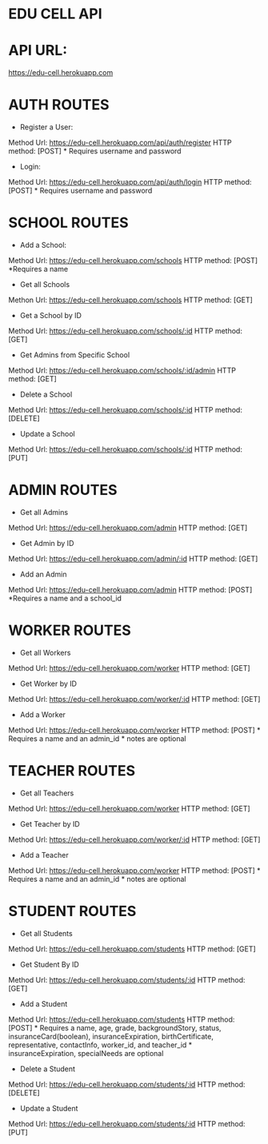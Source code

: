 # EDU CELL API


# API URL:
https://edu-cell.herokuapp.com

# AUTH ROUTES

* Register a User:

Method Url: https://edu-cell.herokuapp.com/api/auth/register
HTTP method: [POST]
    * Requires username and password

* Login:

Method Url: https://edu-cell.herokuapp.com/api/auth/login
HTTP method: [POST]
    * Requires username and password


# SCHOOL ROUTES 

* Add a School: 

Method Url: https://edu-cell.herokuapp.com/schools 
HTTP method: [POST]
    *Requires a name

* Get all Schools

Methon Url: https://edu-cell.herokuapp.com/schools
HTTP method: [GET]

* Get a School by ID

Method Url: https://edu-cell.herokuapp.com/schools/:id
HTTP method: [GET]

* Get Admins from Specific School

Method Url: https://edu-cell.herokuapp.com/schools/:id/admin
HTTP method: [GET]

* Delete a School

Method Url: https://edu-cell.herokuapp.com/schools/:id
HTTP method: [DELETE]

* Update a School

Method Url: https://edu-cell.herokuapp.com/schools/:id
HTTP method: [PUT]


# ADMIN ROUTES

* Get all Admins

Method Url: https://edu-cell.herokuapp.com/admin
HTTP method: [GET]

* Get Admin by ID

Method Url: https://edu-cell.herokuapp.com/admin/:id
HTTP method: [GET]

* Add an Admin

Method Url: https://edu-cell.herokuapp.com/admin
HTTP method: [POST]
    *Requires a name and a school_id


# WORKER ROUTES

* Get all Workers

Method Url: https://edu-cell.herokuapp.com/worker
HTTP method: [GET]

* Get Worker by ID

Method Url: https://edu-cell.herokuapp.com/worker/:id
HTTP method: [GET]

* Add a Worker

Method Url: https://edu-cell.herokuapp.com/worker
HTTP method: [POST]
    * Requires a name and an admin_id
    * notes are optional


# TEACHER ROUTES

* Get all Teachers

Method Url: https://edu-cell.herokuapp.com/worker
HTTP method: [GET]

* Get Teacher by ID

Method Url: https://edu-cell.herokuapp.com/worker/:id
HTTP method: [GET]

* Add a Teacher

Method Url: https://edu-cell.herokuapp.com/worker
HTTP method: [POST]
    * Requires a name and an admin_id
    * notes are optional


# STUDENT ROUTES

* Get all Students

Method Url: https://edu-cell.herokuapp.com/students
HTTP method: [GET]

* Get Student By ID

Method Url: https://edu-cell.herokuapp.com/students/:id
HTTP method: [GET]

* Add a Student

Method Url: https://edu-cell.herokuapp.com/students
HTTP method: [POST]
    * Requires a name, age, grade, backgroundStory, status, insuranceCard(boolean), insuranceExpiration, birthCertificate, representative, contactInfo, worker_id, and teacher_id
    * insuranceExpiration, specialNeeds are optional
    
* Delete a Student

Method Url: https://edu-cell.herokuapp.com/students/:id
HTTP method: [DELETE]

* Update a Student

Method Url: https://edu-cell.herokuapp.com/students/:id
HTTP method: [PUT]
